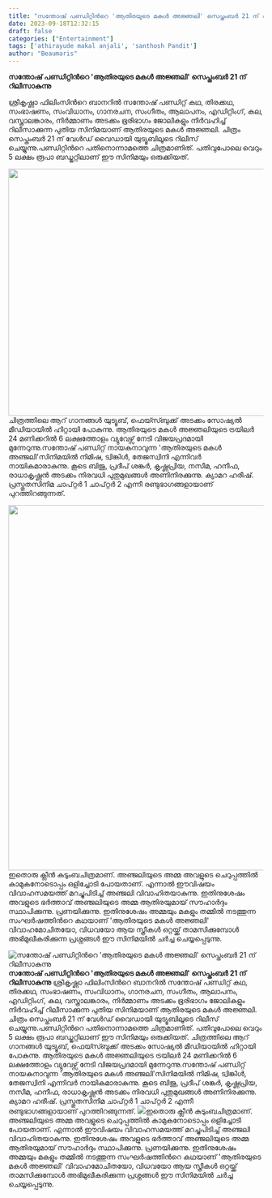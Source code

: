 ```yaml
---
title: "സന്തോഷ് പണ്ഡിറ്റിന്‍റെ 'ആതിരയുടെ മകള്‍ അജ്ഞലി' സെപ്തംബര്‍ 21 ന് റിലീസാകുന്നു"
date: 2023-09-18T12:32:15
draft: false
categories: ["Entertainment"]
tags: ['athirayude makal anjali', 'santhosh Pandit']
author: "Beaumaris"
---
```


<strong>സന്തോഷ് പണ്ഡിറ്റിന്‍റെ 'ആതിരയുടെ മകള്‍ അജ്ഞലി' സെപ്തംബര്‍ 21 ന് റിലീസാകുന്നു</strong>

ശ്രീകൃഷ്ണാ ഫിലിംസിന്‍റെ ബാനറില്‍ സന്തോഷ് പണ്ഡിറ്റ് കഥ, തിരക്കഥ, സംഭാഷണം, സംവിധാനം, ഗാനരചന, സംഗീതം, ആലാപനം, എഡിറ്റിംഗ്, കല, വസ്ത്രാലങ്കാരം, നിര്‍മ്മാണം അടക്കം ഭൂരിഭാഗം ജോലികളും നിര്‍വഹിച്ച് റിലീസാക്കുന്ന പുതിയ സിനിമയാണ് ആതിരയുടെ മകള്‍ അജ്ഞലി. ചിത്രം സെപ്തംബര്‍ 21 ന് വേള്‍ഡ് വൈഡായി യുട്യൂബിലൂടെ റിലീസ് ചെയ്യുന്നു.പണ്ഡിറ്റിന്‍റെ പതിനൊന്നാമത്തെ ചിത്രമാണിത്. പതിവുപോലെ വെറും 5 ലക്ഷം രൂപാ ബഡ്ജറ്റിലാണ് ഈ സിനിമയും ഒരുക്കിയത്.

<img class="alignnone size-full wp-image-420774" src="https://cdn.boolokam.com/articles/2023/09/wfgggggg.jpg" alt="" width="1080" height="487" /> ചിത്രത്തിലെ ആറ് ഗാനങ്ങള്‍ യുട്യൂബ്, ഫെയ്സ്ബുക്ക് അടക്കം സോഷ്യല്‍ മീഡിയായില്‍ ഹിറ്റായി പോകുന്നു. ആതിരയുടെ മകള്‍ അജ്ഞലിയുടെ ട്രയിലര്‍ 24 മണിക്കറില്‍ 6 ലക്ഷത്തോളം വ്യുവേഴ്സ് നേടി വിജയപ്രദമായി മുന്നേറുന്നു.സന്തോഷ് പണ്ഡിറ്റ് നായകനാവുന്ന 'ആതിരയുടെ മകള്‍ അഞ്ജലി'സിനിമയില്‍ നിമിഷ, ട്വിങ്കിള്‍, തേജസ്വിനി എന്നിവര്‍ നായികമാരാകുന്നു. കൂടെ ബിജു, പ്രദീപ് ശങ്കര്‍, കൃഷ്ണപ്രിയ, നസീമ, ഹനീഫ, രാധാകൃഷ്ണന്‍ അടക്കം നിരവധി പുതുമുഖങ്ങള്‍ അണിനിരക്കുന്നു. ക്യാമറ ഹരീഷ്. പ്രസ്തുതസിനിമ ചാപ്റ്റര്‍ 1 ചാപ്റ്റര്‍ 2 എന്നീ രണ്ടുഭാഗങ്ങളായാണ് പുറത്തിറങ്ങുന്നത്.

<img class="alignnone size-full wp-image-420775" src="https://cdn.boolokam.com/articles/2023/09/wggg.jpg" alt="" width="1280" height="720" />ഇതൊരു ക്ലീന്‍ കുടുംബചിത്രമാണ്. അഞ്ജലിയുടെ അമ്മ അവളുടെ ചെറുപ്പത്തില്‍ കാമുകനോടൊപ്പം ഒളിച്ചോടി പോയതാണ്. എന്നാല്‍ ഈവിഷയം വിവാഹസമയത്ത് മറച്ചുപിടിച്ച് അഞ്ജലി വിവാഹിതയാകുന്നു. ഇതിനുശേഷം അവളുടെ ഭര്‍ത്താവ് അഞ്ജലിയുടെ അമ്മ ആതിരയുമായ് സൗഹാര്‍ദ്ദം സ്ഥാപിക്കുന്നു. പ്രണയിക്കുന്നു. ഇതിനുശേഷം അമ്മയും മകളും തമ്മില്‍ നടത്തുന്ന സംഘര്‍ഷത്തിന്‍റെ കഥയാണ് 'ആതിരയുടെ മകള്‍ അജ്ഞലി' വിവാഹമോചിതയോ, വിധവയോ ആയ സ്ത്രീകള്‍ ഒറ്റയ്ക്ക് താമസിക്കുമ്പോള്‍ അഭിമുഖീകരിക്കുന്ന പ്രശ്നങ്ങള്‍ ഈ സിനിമയില്‍ ചര്‍ച്ച ചെയ്യപ്പെടുന്നു.


![സന്തോഷ് പണ്ഡിറ്റിന്‍റെ 'ആതിരയുടെ മകള്‍ അജ്ഞലി' സെപ്തംബര്‍ 21 ന് റിലീസാകുന്നു](https://cdn.boolokam.com/articles/2023/09/wfgggggg.jpg)**സന്തോഷ് പണ്ഡിറ്റിന്‍റെ 'ആതിരയുടെ മകള്‍ അജ്ഞലി' സെപ്തംബര്‍ 21 ന് റിലീസാകുന്നു** ശ്രീകൃഷ്ണാ ഫിലിംസിന്‍റെ ബാനറില്‍ സന്തോഷ് പണ്ഡിറ്റ് കഥ, തിരക്കഥ, സംഭാഷണം, സംവിധാനം, ഗാനരചന, സംഗീതം, ആലാപനം, എഡിറ്റിംഗ്, കല, വസ്ത്രാലങ്കാരം, നിര്‍മ്മാണം അടക്കം ഭൂരിഭാഗം ജോലികളും നിര്‍വഹിച്ച് റിലീസാക്കുന്ന പുതിയ സിനിമയാണ് ആതിരയുടെ മകള്‍ അജ്ഞലി. ചിത്രം സെപ്തംബര്‍ 21 ന് വേള്‍ഡ് വൈഡായി യുട്യൂബിലൂടെ റിലീസ് ചെയ്യുന്നു.പണ്ഡിറ്റിന്‍റെ പതിനൊന്നാമത്തെ ചിത്രമാണിത്. പതിവുപോലെ വെറും 5 ലക്ഷം രൂപാ ബഡ്ജറ്റിലാണ് ഈ സിനിമയും ഒരുക്കിയത്. ചിത്രത്തിലെ ആറ് ഗാനങ്ങള്‍ യുട്യൂബ്, ഫെയ്സ്ബുക്ക് അടക്കം സോഷ്യല്‍ മീഡിയായില്‍ ഹിറ്റായി പോകുന്നു. ആതിരയുടെ മകള്‍ അജ്ഞലിയുടെ ട്രയിലര്‍ 24 മണിക്കറില്‍ 6 ലക്ഷത്തോളം വ്യുവേഴ്സ് നേടി വിജയപ്രദമായി മുന്നേറുന്നു.സന്തോഷ് പണ്ഡിറ്റ് നായകനാവുന്ന 'ആതിരയുടെ മകള്‍ അഞ്ജലി'സിനിമയില്‍ നിമിഷ, ട്വിങ്കിള്‍, തേജസ്വിനി എന്നിവര്‍ നായികമാരാകുന്നു. കൂടെ ബിജു, പ്രദീപ് ശങ്കര്‍, കൃഷ്ണപ്രിയ, നസീമ, ഹനീഫ, രാധാകൃഷ്ണന്‍ അടക്കം നിരവധി പുതുമുഖങ്ങള്‍ അണിനിരക്കുന്നു. ക്യാമറ ഹരീഷ്. പ്രസ്തുതസിനിമ ചാപ്റ്റര്‍ 1 ചാപ്റ്റര്‍ 2 എന്നീ രണ്ടുഭാഗങ്ങളായാണ് പുറത്തിറങ്ങുന്നത്. ![](https://cdn.boolokam.com/articles/2023/09/wggg.jpg)ഇതൊരു ക്ലീന്‍ കുടുംബചിത്രമാണ്. അഞ്ജലിയുടെ അമ്മ അവളുടെ ചെറുപ്പത്തില്‍ കാമുകനോടൊപ്പം ഒളിച്ചോടി പോയതാണ്. എന്നാല്‍ ഈവിഷയം വിവാഹസമയത്ത് മറച്ചുപിടിച്ച് അഞ്ജലി വിവാഹിതയാകുന്നു. ഇതിനുശേഷം അവളുടെ ഭര്‍ത്താവ് അഞ്ജലിയുടെ അമ്മ ആതിരയുമായ് സൗഹാര്‍ദ്ദം സ്ഥാപിക്കുന്നു. പ്രണയിക്കുന്നു. ഇതിനുശേഷം അമ്മയും മകളും തമ്മില്‍ നടത്തുന്ന സംഘര്‍ഷത്തിന്‍റെ കഥയാണ് 'ആതിരയുടെ മകള്‍ അജ്ഞലി' വിവാഹമോചിതയോ, വിധവയോ ആയ സ്ത്രീകള്‍ ഒറ്റയ്ക്ക് താമസിക്കുമ്പോള്‍ അഭിമുഖീകരിക്കുന്ന പ്രശ്നങ്ങള്‍ ഈ സിനിമയില്‍ ചര്‍ച്ച ചെയ്യപ്പെടുന്നു.
